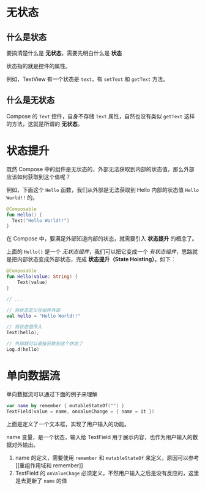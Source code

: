 # 无状态

## 什么是状态

要搞清楚什么是 **无状态**，需要先明白什么是 **状态**

状态指的就是控件的属性。

例如，TextView 有一个状态是 `text`，有 `setText` 和 `getText` 方法。

## 什么是无状态

Compose 的 `Text` 控件，自身不存储 `Text` 属性，自然也没有类似 `getText` 这样的方法，这就是所谓的 **无状态**。

# 状态提升

既然 Compose 中的组件是无状态的，外部无法获取到内部的状态值，那么外部应该如何获取到这个值呢？

例如，下面这个 `Hello` 函数，我们从外部是无法获取到 Hello 内部的状态值 `Hello World!!` 的。

```kotlin
@Composable
fun Hello() {
  Text("Hello World!!")
}
```

在 Compose 中，要满足外部知道内部的状态，就需要引入 **状态提升** 的概念了。

上面的 `Hello()` 是一个 *无状态组件*，我们可以把它变成一个 *有状态组件*，思路就是把内部状态变成外部状态，完成 **状态提升（State Hoisting）**。如下：

```kotlin
@Composable
fun Hello(value: String) {
	Text(value)
}

// ...

// 将状态定义在组件外部
val hello = "Hello World!!"

// 将状态值传入
Text(hello);

// 外部就可以直接获取到这个状态了
Log.d(hello)
```

# 单向数据流

单向数据流可以通过下面的例子来理解

```kotlin
var name by remember { mutableStateOf("") }  
TextField(value = name, onValueChange = { name = it })
```

上面是定义了一个文本框，实现了用户输入的功能。

name 变量，是一个状态，输入给 TextField 用于展示内容，也作为用户输入的数据对外输出。

1. name 的定义，需要使用 `remember` 和 `mutableStateOf` 来定义，原因可以参考 [[重组作用域和 remember]]
2. TextField 的 `onValueChage` 必须定义，不然用户输入之后是没有反应的，这里是去更新了 `name` 的值

